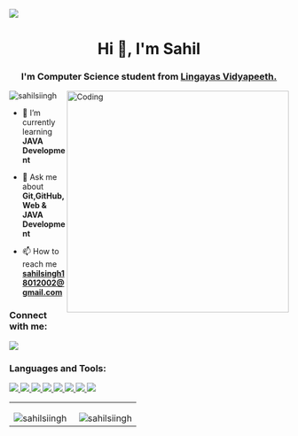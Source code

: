 <img src="https://res.cloudinary.com/superfolio/image/upload/v1620689979/68747470733a2f2f692e70696e696d672e636f6d2f6f726967696e616c732f63362f33332f63322f63363333633230656465383266306530636564376435373064626533613166332e676966_yjuh2s.gif" style="max-width: 100%; display: inline-block;"
data-target="animated-image.originalImage">


<h1 align="center">Hi 👋, I'm Sahil</h1>
<h3 align="center">I'm Computer Science student from <a href="https://www.lingayasvidyapeeth.edu.in/"> Lingayas Vidyapeeth.</a></h3>
<img align="right" alt="Coding" width="400" src="https://miro.medium.com/max/1360/0*7Q3yvSIv_t0ioJ-Z.gif">
<p align="left"> <img src="https://komarev.com/ghpvc/?username=ankittraj&label=Profile%20views&color=0e75b6&style=flat" alt="sahilsiingh" /> </p>



- 🌱 I’m currently learning **JAVA Development**

- 💬 Ask me about **Git,GitHub,Web & JAVA Development**

- 📫 How to reach me **sahilsingh18012002@gmail.com**

<h3 align="left">Connect with me:</h3>
<p align="left">
<a href = "https://www.linkedin.com/in/sahil-singh-79b775305/"><img src="https://img.icons8.com/fluent/48/000000/linkedin.png"/></a>
<!-- <a href = "https://twitter.com/ankitrajjj"><img src="https://img.icons8.com/fluent/48/000000/twitter.png"/></a> -->
</p>

<h3 align="left">Languages and Tools:</h3>
<a href="https://www.java.com" target="_blank" rel="noreferrer"><img src="https://img.icons8.com/color/48/000000/java-coffee-cup-logo--v1.png"/> </a><a href="https://www.mysql.com/" target="_blank" rel="noreferrer"> <img src="https://img.icons8.com/color/48/000000/mysql-logo.png"/> </a> <a href="https://nodejs.org" target="_blank" rel="noreferrer"> </a> 
 <a href="https://www.w3.org/html/" target="_blank"> <img src="https://img.icons8.com/color/48/000000/html-5.png"/> </a> 
 <a href="https://www.w3schools.com/css/" target="_blank"> <img src="https://img.icons8.com/color/48/000000/css3.png"/> </a> 
  <a href="https://developer.mozilla.org/en-US/docs/Web/JavaScript" target="_blank"> <img src="https://img.icons8.com/color/48/000000/javascript.png"/> </a> 
    <a href="https://reactjs.org/" target="_blank"> <img src="https://img.icons8.com/color/48/000000/react-native.png"/> </a> 
    <a href="https://getbootstrap.com" target="_blank"> <img src="https://img.icons8.com/color/48/000000/bootstrap.png"/> </a> <a style="padding-right:8 px;" href="https://nodejs.org" target="_blank"> <img src="https://img.icons8.com/color/48/000000/nodejs.png"/> </a> </p>
 <table>
<tr>
 <td>
  <p><img align="left" src="https://github-readme-stats.vercel.app/api?username=sahilsiingh&show_icons=true&locale=en&" alt="sahilsiingh" /></p>

 </td>

 <td>


<p><img align="right" src="https://github-readme-streak-stats.herokuapp.com/?user=ankittraj&" alt="sahilsiingh" /></p>
  
 </td>
</tr>
 
 
 </table>
  
